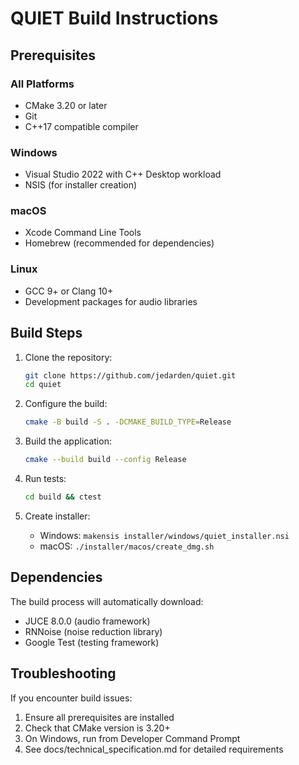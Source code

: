 # QUIET Build Instructions

## Prerequisites

### All Platforms
- CMake 3.20 or later
- Git
- C++17 compatible compiler

### Windows
- Visual Studio 2022 with C++ Desktop workload
- NSIS (for installer creation)

### macOS
- Xcode Command Line Tools
- Homebrew (recommended for dependencies)

### Linux
- GCC 9+ or Clang 10+
- Development packages for audio libraries

## Build Steps

1. Clone the repository:
   ```bash
   git clone https://github.com/jedarden/quiet.git
   cd quiet
   ```

2. Configure the build:
   ```bash
   cmake -B build -S . -DCMAKE_BUILD_TYPE=Release
   ```

3. Build the application:
   ```bash
   cmake --build build --config Release
   ```

4. Run tests:
   ```bash
   cd build && ctest
   ```

5. Create installer:
   - Windows: `makensis installer/windows/quiet_installer.nsi`
   - macOS: `./installer/macos/create_dmg.sh`

## Dependencies

The build process will automatically download:
- JUCE 8.0.0 (audio framework)
- RNNoise (noise reduction library)
- Google Test (testing framework)

## Troubleshooting

If you encounter build issues:
1. Ensure all prerequisites are installed
2. Check that CMake version is 3.20+
3. On Windows, run from Developer Command Prompt
4. See docs/technical_specification.md for detailed requirements
